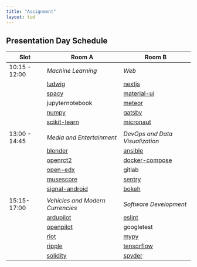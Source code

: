 ```yaml
---
title: "Assignment"
layout: tud
---
```


## Presentation Day Schedule

| Slot          | Room A                             | Room B                            |
|---------------|------------------------------------|-----------------------------------|
| 10:15 - 12:00 | _Machine Learning_                 | _Web_                             |
|               | [ludwig]                           | [nextjs]                          |
|               | [spacy]                            | [material-ui]                     |
|               | jupyternotebook                    | [meteor]                          |
|               | [numpy]                            | [gatsby]                          |
|               | [scikit-learn]                     | [micronaut]                       |
|               |                                    |                                   |
| 13:00 - 14:45 | _Media and Entertainment_          | _DevOps and Data Visualization_   |
|               | [blender]                          | [ansible]                         |
|               | [openrct2]                         | [docker-compose]                  |
|               | [open-edx]                         | gitlab                            |
|               | [musescore]                        | [sentry]                          |
|               | [signal-android]                   | [bokeh]                           |
|               |                                    |                                   |
| 15:15-17:00   | _Vehicles and Modern Currencies_   | _Software Development_            |
|               | [ardupilot]                        | [eslint]                          |
|               | [openpilot]                        | googletest                        |
|               | [riot]                             | [mypy]                            |
|               | [ripple]                           | [tensorflow]                      |
|               | [solidity]                         | [spyder]                          |

[ansible]: https://desosa2020.netlify.com/projects/ansible/
[ardupilot]: https://desosa2020.netlify.com/projects/ardupilot/
[blender]: https://desosa2020.netlify.com/projects/blender/
[bokeh]: https://desosa2020.netlify.com/projects/bokeh/
[docker-compose]: https://desosa2020.netlify.com/projects/docker-compose/
[eslint]: https://desosa2020.netlify.com/projects/eslint/
[gatsby]: https://desosa2020.netlify.com/projects/gatsby/
[ludwig]: https://desosa2020.netlify.com/projects/ludwig/
[material-ui]: https://desosa2020.netlify.com/projects/material-ui/
[meteor]: https://desosa2020.netlify.com/projects/meteor/
[micronaut]: https://desosa2020.netlify.com/projects/micronaut/
[musescore]: https://desosa2020.netlify.com/projects/musescore/
[mypy]: https://desosa2020.netlify.com/projects/mypy/
[nextjs]: https://desosa2020.netlify.com/projects/nextjs/
[numpy]: https://desosa2020.netlify.com/projects/numpy/
[open-edx]: https://desosa2020.netlify.com/projects/open-edx/
[openpilot]: https://desosa2020.netlify.com/projects/openpilot/
[openrct2]: https://desosa2020.netlify.com/projects/openrct2/
[riot]: https://desosa2020.netlify.com/projects/riot/
[ripple]: https://desosa2020.netlify.com/projects/ripple/
[scikit-learn]: https://desosa2020.netlify.com/projects/scikit-learn/
[sentry]: https://desosa2020.netlify.com/projects/sentry/
[signal-android]: https://desosa2020.netlify.com/projects/signal-android/
[solidity]: https://desosa2020.netlify.com/projects/solidity/
[spacy]: https://desosa2020.netlify.com/projects/spacy/
[spyder]: https://desosa2020.netlify.com/projects/spyder/
[tensorflow]: https://desosa2020.netlify.com/projects/tensorflow/
